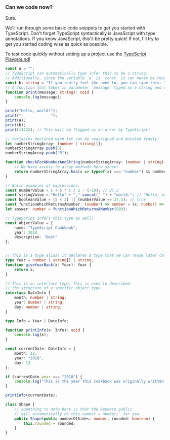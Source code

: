### Can we code now?
Sure. 

We'll run through some basic code snippets to get you started with TypeScript. Don't forget TypeScript syntactically is JavaScript with type annotations. If you know JavaScript, this'll be pretty quick! If not, I'll try to get you started coding wise as quick as possible.

To test code quickly without setting up a project use the [TypeScript Playground!](https://www.typescriptlang.org/play/index.html)

```TypeScript
const a = ""; 
// TypeScript can automatically type infer this to be a string.
// Additionally, since the variable `a` is `const` it can never be reassigned.
const b: string = "If you really feel the need to, you can type this. There's *not* really a need.";
// A function that takes in parameter `message` typed as a string and does not return anything.
function print(message: string): void {
    console.log(message);
}

print("Hello, world!");
print("             ");
print(a);
print(b);
print(11222); // This will be flagged as an error by TypeScript!
```

```TypeScript
// Variables declared with let can be reassigned and mutated freely!
let numberStringArray: (number | string)[]; 
numberStringArray.push(5);
numberStringArray.push("5");

function checkForANumberAndString(numberStringArray: (number | string)[]): boolean {
    // We have access to array methods here since!
    return numberStringArray.has(x => typeof(x) === "number") && numberStringArray.has(x => typeof(x) === "string");
}

```

```TypeScript
// Basic examples of expressions.
const numberValue = 5 + 5 * 5 / 2 - (-10); // 27.5
const stringValue = "Hello" + ",".concat(" ") + "world."; // "Hello, world."
const booleanValue = (5 < 3) || (numberValue == 27.5); // true
const functionWhichReturnsANumber: (number) => number = (x: number) => x;
let answer: number = functionWhichReturnsANumber(999);

// TypeScript infers this type as well!
const objectValue = {
    name: "TypeScript Cookbook",
    year: 2018,
    description: "best"
}; 
```

```TypeScript

// This is a type alias! It declares a type that we can reuse later called `Year`.
type Year = number | string[] | string;  
function giveYearBack(x: Year): Year {
    return x;
}

// This is an interface type. This is used to described 
// the structure of a specific object type.
interface DateInfo {
    month: number | string;
    year: number | string;
    day: number | string;
}

type Info = Year | DateInfo;

function printInfo(x: Info): void {
    console.log(x);
}

const currentDate: DateInfo = {
    month: 12,
    year: "2018",
    day: 13
};

if (currentDate.year === "2018") {
    console.log("This is the year this cookbook was originally written!");
}

printInfo(currentDate);
```


```TypeScript
class Shape {
    // something to note here is that the keyword public 
    // will automatically do`this.number = number;` for you. 
    public Shape(public numberOfSides: number, rounded: boolean) {
        this.rounded = rounded;
    }
} 
```